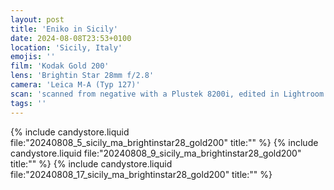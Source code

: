 ```yaml
---
layout: post
title: 'Eniko in Sicily'
date: 2024-08-08T23:53+0100
location: 'Sicily, Italy'
emojis: ''
film: 'Kodak Gold 200'
lens: 'Brightin Star 28mm f/2.8'
camera: 'Leica M-A (Typ 127)'
scan: 'scanned from negative with a Plustek 8200i, edited in Lightroom'
tags: ''
---
```


{% include candystore.liquid file:"20240808_5_sicily_ma_brightinstar28_gold200" title:"" %}
{% include candystore.liquid file:"20240808_9_sicily_ma_brightinstar28_gold200" title:"" %}
{% include candystore.liquid file:"20240808_17_sicily_ma_brightinstar28_gold200" title:"" %}